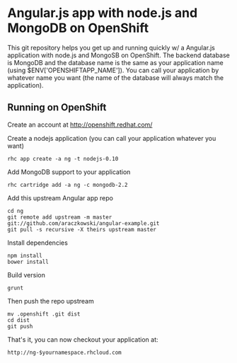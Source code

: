 Angular.js app with node.js and MongoDB on OpenShift
====================

This git repository helps you get up and running quickly w/ a Angular.js application with node.js and MongoSB  on OpenShift. 
The backend database is MongoDB and the database name is the same as your application name (using $ENV['OPENSHIFTAPP_NAME']). 
You can call your application by whatever name you want (the name of the database will always match the application).


Running on OpenShift
----------------------------

Create an account at http://openshift.redhat.com/

Create a nodejs application (you can call your application whatever you want)

    rhc app create -a ng -t nodejs-0.10

Add MongoDB support to your application

    rhc cartridge add -a ng -c mongodb-2.2

Add this upstream Angular app repo

    cd ng
    git remote add upstream -m master git://github.com/araczkowski/angular-example.git
    git pull -s recursive -X theirs upstream master

Install dependencies

    npm install
    bower install
    
Build version

    grunt

Then push the repo upstream

    mv .openshift .git dist
    cd dist
    git push

That's it, you can now checkout your application at:

    http://ng-$yournamespace.rhcloud.com

